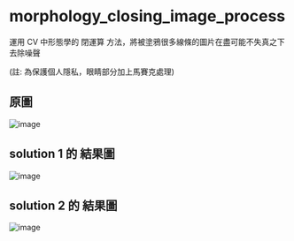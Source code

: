 # morphology_closing_image_process
運用 CV 中形態學的 閉運算 方法，將被塗鴉很多線條的圖片在盡可能不失真之下去除噪聲

(註: 為保護個人隱私，眼睛部分加上馬賽克處理)

原圖
---
![image](https://i.imgur.com/6RTIaGX.png)

solution 1 的 結果圖
---
![image](https://i.imgur.com/eksU7zA.png)

solution 2 的 結果圖
---
![image](https://i.imgur.com/lQoFf9g.png)
